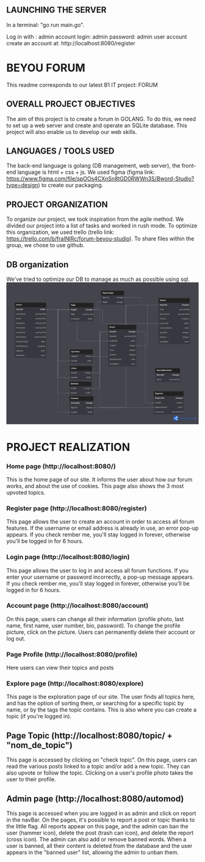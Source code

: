 ## LAUNCHING THE SERVER
In a terminal: "go run main.go".

Log in with :
    admin account
        login: admin
        password: admin
    user account
        create an account at: http://localhost:8080/register
# BEYOU FORUM
This readme corresponds to our latest B1 IT project: FORUM

## OVERALL PROJECT OBJECTIVES
The aim of this project is to create a forum in GOLANG. To do this, we need to set up a web server and create and operate an SQLite database. This project will also enable us to develop our web skills.
## LANGUAGES / TOOLS USED
The back-end language is golang (DB management, web server), the front-end language is html + css + js. We used figma (figma link: https://www.figma.com/file/spOOs4CXnSn8tGD0RWWn3S/Bword-Studio?type=design) to create our packaging.
## PROJECT ORGANIZATION
To organize our project, we took inspiration from the agile method. We divided our project into a list of tasks and worked in rush mode. To optimize this organization, we used trello (trello link: https://trello.com/b/fraINIRc/forum-beyou-studio). To share files within the group, we chose to use github.
## DB organization
We've tried to optimize our DB to manage as much as possible using sql.
![Alt text](./static/img/BDD.png)

# PROJECT REALIZATION
### Home page (http://localhost:8080/)
This is the home page of our site. It informs the user about how our forum works, and about the use of cookies. This page also shows the 3 most upvoted topics.
### Register page (http://localhost:8080/register)
This page allows the user to create an account in order to access all forum features. If the username or email address is already in use, an error pop-up appears. If you check rember me, you'll stay logged in forever, otherwise you'll be logged in for 6 hours.
### Login page (http://localhost:8080/login)
This page allows the user to log in and access all forum functions. If you enter your username or password incorrectly, a pop-up message appears. If you check rember me, you'll stay logged in forever, otherwise you'll be logged in for 6 hours.
### Account page (http://localhost:8080/account)
On this page, users can change all their information (profile photo, last name, first name, user number, bio, password). To change the profile picture, click on the picture. Users can permanently delete their account or log out.
### Page Profile (http://localhost:8080/profile)
Here users can view their topics and posts
### Explore page (http://localhost:8080/explore)
This page is the exploration page of our site. The user finds all topics here, and has the option of sorting them, or searching for a specific topic by name, or by the tags the topic contains. This is also where you can create a topic (if you're logged in).
## Page Topic (http://localhost:8080/topic/ + "nom_de_topic")
This page is accessed by clicking on "check topic".
On this page, users can read the various posts linked to a topic and/or add a new topic. They can also upvote or follow the topic. Clicking on a user's profile photo takes the user to their profile.
## Admin page (http://localhost:8080/automod)
This page is accessed when you are logged in as admin and click on report in the navBar.
On the pages, it's possible to report a post or topic thanks to the little flag.
All reports appear on this page, and the admin can ban the user (hammer icon), delete the post (trash can icon), and delete the report (cross icon).
The admin can also add or remove banned words.
When a user is banned, all their content is deleted from the database and the user appears in the "banned user" list, allowing the admin to unban them.
